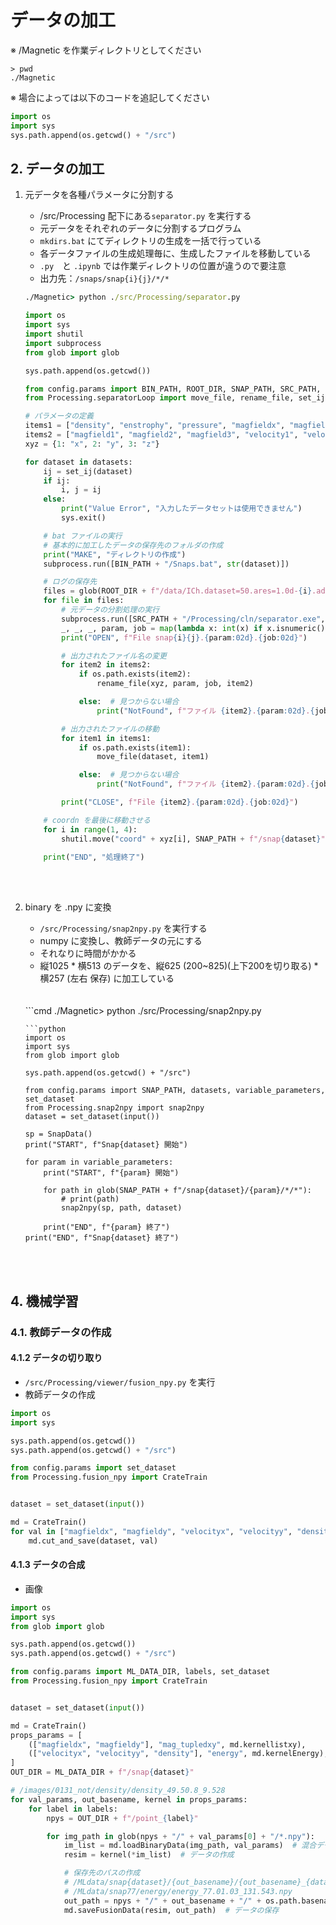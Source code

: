 # データの加工

※ /Magnetic を作業ディレクトリとしてください
```
> pwd
./Magnetic

```
※ 場合によっては以下のコードを追記してください
```python
import os
import sys
sys.path.append(os.getcwd() + "/src")

```

## 2. データの加工
1.  元データを各種パラメータに分割する
    - /src/Processing 配下にある`separator.py` を実行する
    - 元データをそれぞれのデータに分割するプログラム
    - `mkdirs.bat` にてディレクトリの生成を一括で行っている
    - 各データファイルの生成処理毎に、生成したファイルを移動している
    - `.py`　と `.ipynb` では作業ディレクトリの位置が違うので要注意
    - 出力先：`/snaps/snap{i}{j}/*/*`

    ```cmd
    ./Magnetic> python ./src/Processing/separator.py

    ```
    ```python
    import os
    import sys
    import shutil
    import subprocess
    from glob import glob

    sys.path.append(os.getcwd())

    from config.params import BIN_PATH, ROOT_DIR, SNAP_PATH, SRC_PATH, datasets
    from Processing.separatorLoop import move_file, rename_file, set_ij

    # パラメータの定義
    items1 = ["density", "enstrophy", "pressure", "magfieldx", "magfieldy", "magfieldz", "velocityx", "velocityy", "velocityz"]
    items2 = ["magfield1", "magfield2", "magfield3", "velocity1", "velocity2", "velocity3"]
    xyz = {1: "x", 2: "y", 3: "z"}

    for dataset in datasets:
        ij = set_ij(dataset)
        if ij:
            i, j = ij
        else:
            print("Value Error", "入力したデータセットは使用できません")
            sys.exit()

        # bat ファイルの実行
        # 基本的に加工したデータの保存先のフォルダの作成
        print("MAKE", "ディレクトリの作成")
        subprocess.run([BIN_PATH + "/Snaps.bat", str(dataset)])

        # ログの保存先
        files = glob(ROOT_DIR + f"/data/ICh.dataset=50.ares=1.0d-{i}.adiffArt=1.0d-{j}.h00.g00.BCv1=0.0/Snapshots/*")
        for file in files:
            # 元データの分割処理の実行
            subprocess.run([SRC_PATH + "/Processing/cln/separator.exe", f"{file}"])
            _, _, _, param, job = map(lambda x: int(x) if x.isnumeric() else x, os.path.basename(file).split("."))
            print("OPEN", f"File snap{i}{j}.{param:02d}.{job:02d}")

            # 出力されたファイル名の変更
            for item2 in items2:
                if os.path.exists(item2):
                    rename_file(xyz, param, job, item2)

                else:  # 見つからない場合
                    print("NotFound", f"ファイル {item2}.{param:02d}.{job:02d}")

            # 出力されたファイルの移動
            for item1 in items1:
                if os.path.exists(item1):
                    move_file(dataset, item1)

                else:  # 見つからない場合
                    print("NotFound", f"ファイル {item2}.{param:02d}.{job:02d}")

            print("CLOSE", f"File {item2}.{param:02d}.{job:02d}")

        # coordn を最後に移動させる
        for i in range(1, 4):
            shutil.move("coord" + xyz[i], SNAP_PATH + f"/snap{dataset}")

        print("END", "処理終了")

    ```
<br>
<br>

2. binary を .npy に変換
    - `/src/Processing/snap2npy.py` を実行する
    - numpy に変換し、教師データの元にする
    - それなりに時間がかかる
    - 縦1025 * 横513 のデータを、縦625 (200~825)(上下200を切り取る) * 横257 (左右 保存) に加工している
    <br>
    <br>
    ```cmd
    ./Magnetic> python ./src/Processing/snap2npy.py

    ```
    ```python
    import os
    import sys
    from glob import glob

    sys.path.append(os.getcwd() + "/src")

    from config.params import SNAP_PATH, datasets, variable_parameters, set_dataset
    from Processing.snap2npy import snap2npy
    dataset = set_dataset(input())

    sp = SnapData()
    print("START", f"Snap{dataset} 開始")

    for param in variable_parameters:
        print("START", f"{param} 開始")

        for path in glob(SNAP_PATH + f"/snap{dataset}/{param}/*/*"):
            # print(path)
            snap2npy(sp, path, dataset)

        print("END", f"{param} 終了")
    print("END", f"Snap{dataset} 終了")

    ```

<br>
<br>

## 4. 機械学習
### 4.1. 教師データの作成

#### 4.1.2 データの切り取り
- `/src/Processing/viewer/fusion_npy.py` を実行
- 教師データの作成

```python
import os
import sys

sys.path.append(os.getcwd())
sys.path.append(os.getcwd() + "/src")

from config.params import set_dataset
from Processing.fusion_npy import CrateTrain


dataset = set_dataset(input())

md = CrateTrain()
for val in ["magfieldx", "magfieldy", "velocityx", "velocityy", "density"]:
    md.cut_and_save(dataset, val)
```

#### 4.1.3 データの合成
- 画像

```python
import os
import sys
from glob import glob

sys.path.append(os.getcwd())
sys.path.append(os.getcwd() + "/src")

from config.params import ML_DATA_DIR, labels, set_dataset
from Processing.fusion_npy import CrateTrain


dataset = set_dataset(input())

md = CrateTrain()
props_params = [
    (["magfieldx", "magfieldy"], "mag_tupledxy", md.kernellistxy),
    (["velocityx", "velocityy", "density"], "energy", md.kernelEnergy),
]
OUT_DIR = ML_DATA_DIR + f"/snap{dataset}"

# /images/0131_not/density/density_49.50.8_9.528
for val_params, out_basename, kernel in props_params:
    for label in labels:
        npys = OUT_DIR + f"/point_{label}"

        for img_path in glob(npys + "/" + val_params[0] + "/*.npy"):
            im_list = md.loadBinaryData(img_path, val_params)  # 混合データのロード
            resim = kernel(*im_list)  # データの作成

            # 保存先のパスの作成
            # /MLdata/snap{dataset}/{out_basename}/{out_basename}_{dataset}.{param}.{job}_{centerx}.{centery}.npy
            # /MLdata/snap77/energy/energy_77.01.03_131.543.npy
            out_path = npys + "/" + out_basename + "/" + os.path.basename(img_path).replace(val_params[0], out_basename)
            md.saveFusionData(resim, out_path)  # データの保存

```